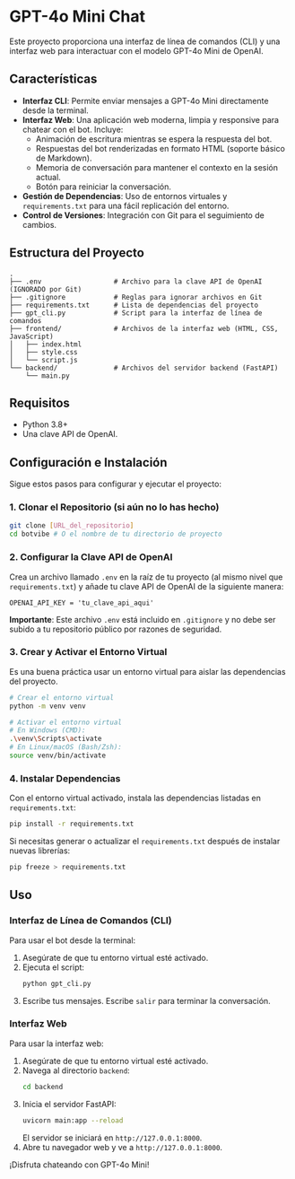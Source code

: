 # GPT-4o Mini Chat

Este proyecto proporciona una interfaz de línea de comandos (CLI) y una interfaz web para interactuar con el modelo GPT-4o Mini de OpenAI.

## Características

*   **Interfaz CLI**: Permite enviar mensajes a GPT-4o Mini directamente desde la terminal.
*   **Interfaz Web**: Una aplicación web moderna, limpia y responsive para chatear con el bot. Incluye:
    *   Animación de escritura mientras se espera la respuesta del bot.
    *   Respuestas del bot renderizadas en formato HTML (soporte básico de Markdown).
    *   Memoria de conversación para mantener el contexto en la sesión actual.
    *   Botón para reiniciar la conversación.
*   **Gestión de Dependencias**: Uso de entornos virtuales y `requirements.txt` para una fácil replicación del entorno.
*   **Control de Versiones**: Integración con Git para el seguimiento de cambios.

## Estructura del Proyecto

```
.
├── .env                  # Archivo para la clave API de OpenAI (IGNORADO por Git)
├── .gitignore            # Reglas para ignorar archivos en Git
├── requirements.txt      # Lista de dependencias del proyecto
├── gpt_cli.py            # Script para la interfaz de línea de comandos
├── frontend/             # Archivos de la interfaz web (HTML, CSS, JavaScript)
│   ├── index.html
│   ├── style.css
│   └── script.js
└── backend/              # Archivos del servidor backend (FastAPI)
    └── main.py
```

## Requisitos

*   Python 3.8+
*   Una clave API de OpenAI.

## Configuración e Instalación

Sigue estos pasos para configurar y ejecutar el proyecto:

### 1. Clonar el Repositorio (si aún no lo has hecho)

```bash
git clone [URL_del_repositorio]
cd botvibe # O el nombre de tu directorio de proyecto
```

### 2. Configurar la Clave API de OpenAI

Crea un archivo llamado `.env` en la raíz de tu proyecto (al mismo nivel que `requirements.txt`) y añade tu clave API de OpenAI de la siguiente manera:

```
OPENAI_API_KEY = 'tu_clave_api_aqui'
```

**Importante**: Este archivo `.env` está incluido en `.gitignore` y no debe ser subido a tu repositorio público por razones de seguridad.

### 3. Crear y Activar el Entorno Virtual

Es una buena práctica usar un entorno virtual para aislar las dependencias del proyecto.

```bash
# Crear el entorno virtual
python -m venv venv

# Activar el entorno virtual
# En Windows (CMD):
.\venv\Scripts\activate
# En Linux/macOS (Bash/Zsh):
source venv/bin/activate
```

### 4. Instalar Dependencias

Con el entorno virtual activado, instala las dependencias listadas en `requirements.txt`:

```bash
pip install -r requirements.txt
```

Si necesitas generar o actualizar el `requirements.txt` después de instalar nuevas librerías:

```bash
pip freeze > requirements.txt
```

## Uso

### Interfaz de Línea de Comandos (CLI)

Para usar el bot desde la terminal:

1.  Asegúrate de que tu entorno virtual esté activado.
2.  Ejecuta el script:
    ```bash
    python gpt_cli.py
    ```
3.  Escribe tus mensajes. Escribe `salir` para terminar la conversación.

### Interfaz Web

Para usar la interfaz web:

1.  Asegúrate de que tu entorno virtual esté activado.
2.  Navega al directorio `backend`:
    ```bash
    cd backend
    ```
3.  Inicia el servidor FastAPI:
    ```bash
    uvicorn main:app --reload
    ```
    El servidor se iniciará en `http://127.0.0.1:8000`.
4.  Abre tu navegador web y ve a `http://127.0.0.1:8000`.

¡Disfruta chateando con GPT-4o Mini!

